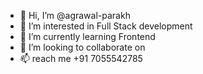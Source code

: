 - 👋 Hi, I’m @agrawal-parakh
- 👀 I’m interested in Full Stack development
- 🌱 I’m currently learning Frontend
- 💞️ I’m looking to collaborate on 
- 📫  reach me +91 7055542785

<!---
agrawal-parakh/agrawal-parakh is a ✨ special ✨ repository because its `README.md` (this file) appears on your GitHub profile.
You can click the Preview link to take a look at your changes.
--->
